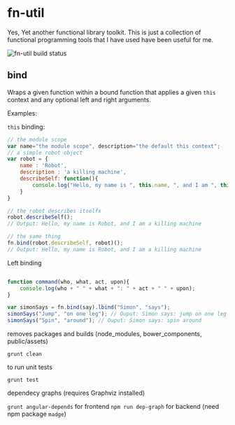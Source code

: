 # fn-util
Yes, Yet another functional library toolkit. This is just a collection of functional programming tools that I have used have been useful for me.

![fn-util build status](https://travis-ci.org/g-i-o-/fn-util.svg)

## bind
Wraps a given function within a bound function that applies a given `this` context and any optional left and right arguments.

Examples:

`this` binding:
```javascript
// the module scope
var name="the module scope", description="the default this context";
// a simple robot object
var robot = {
    name : 'Robot',
    description : 'a killing machine',
    describeSelf: function(){
        console.log("Hello, my name is ", this.name, ", and I am ", this.description);
    }
}

// the robot describes itselfx
robot.describeSelf();
// Output: Hello, my name is Robot, and I am a killing machine

// the same thing
fn.bind(robot.describeSelf, robot)();
// Output: Hello, my name is Robot, and I am a killing machine
```


Left binding
```javascript

function command(who, what, act, upon){
    console.log(who + " " + what + ": " + act + " " + upon);
}

var simonSays = fn.bind(say).lbind("Simon", "says");
simonSays("Jump", "on one leg"); // Ouput: Simon says: jump on one leg
simonSays("Spin", "around"); // Ouput: Simon says: spin around

```




removes packages and builds (node_modules, bower_components, public/assets)

`grunt clean`

to run unit tests

`grunt test`

dependecy graphs (requires Graphviz installed)

`grunt angular-depends` for frontend
`npm run dep-graph` for backend (need npm package `madge`)
